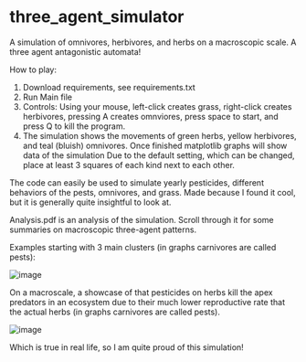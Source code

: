 # three_agent_simulator
A simulation of omnivores, herbivores, and herbs on a macroscopic scale. A three agent antagonistic automata!

How to play:
1. Download requirements, see requirements.txt
2. Run Main file
3. Controls: Using your mouse, left-click creates grass, right-click creates herbivores, pressing A creates omnviores, press space to start, and press Q to kill the program.
4. The simulation shows the movements of green herbs, yellow herbivores, and teal (bluish) omnivores. Once finished matplotlib graphs will show data of the simulation
Due to the default setting, which can be changed, place at least 3 squares of each kind next to each other.

The code can easily be used to simulate yearly pesticides, different behaviors of the pests, omnivores, and grass. Made because I found it cool, but it is generally quite insightful to look at. 

Analysis.pdf is an analysis of the simulation. Scroll through it for some summaries on macroscopic three-agent patterns.

Examples starting with 3 main clusters (in graphs carnivores are called pests):

![image](https://github.com/user-attachments/assets/7a713231-730c-46e7-9640-afd86066c2f2)

On a macroscale, a showcase of that pesticides on herbs kill the apex predators in an ecosystem due to their much lower reproductive rate that the actual herbs (in graphs carnivores are called pests).

![image](https://github.com/user-attachments/assets/fa7fe034-0dc7-4919-8c65-9d2e74401778)

Which is true in real life, so I am quite proud of this simulation!
